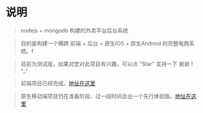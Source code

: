 
# 说明

>  nodejs + mongodb 构建的外卖平台后台系统

>  目的是构建一个横跨 前端 + 后台 + 原生IOS + 原生Android 的完整电商系统。f

>  目前为测试版，如果对您对此项目有兴趣，可以点 "Star" 支持一下 谢谢！ ^_^

>  前端项目已经完成。[地址在这里](https://github.com/bailicangdu/vue2-elm)

>  原生移动端项目仍在准备阶段，过一段时间会出一个先行体验版。[地址在这里](https://github.com/bailicangdu/RN-elm)


